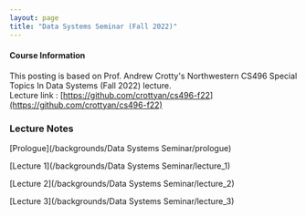 ```yaml
---
layout: page
title: "Data Systems Seminar (Fall 2022)"
---
```


#### Course Information

This posting is based on Prof. Andrew Crotty's Northwestern CS496 Special Topics In Data Systems (Fall 2022) lecture. <br>
Lecture link : [https://github.com/crottyan/cs496-f22](https://github.com/crottyan/cs496-f22)

### Lecture Notes

[Prologue](/backgrounds/Data Systems Seminar/prologue)

[Lecture 1](/backgrounds/Data Systems Seminar/lecture_1)

[Lecture 2](/backgrounds/Data Systems Seminar/lecture_2)

[Lecture 3](/backgrounds/Data Systems Seminar/lecture_3)

